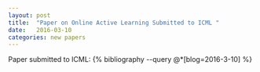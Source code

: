 ```yaml
---
layout: post
title:  "Paper on Online Active Learning Submitted to ICML "
date:   2016-03-10
categories: new papers
---
```

Paper submitted to ICML:
{% bibliography --query @*[blog=2016-3-10] %}
